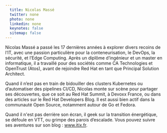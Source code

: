 ```yaml
---
  title: Nicolas Massé
  twitter: none
  photo: none
  linkedin: none
  keynotes: false
  sitemap: false
---
```

Nicolas Massé a passé les 17 dernières années à explorer divers recoins de l’IT, avec une passion particulière pour la conteneurisation, le DevOps, la sécurité, et l’Edge Computing. Après un diplôme d’ingénieur et un master en informatique, il a travaillé pour des sociétés comme CA Technologies et OpenTrust (Atos), avant de rejoindre Red Hat en tant que Principal Solution Architect.

Quand il n’est pas en train de bidouiller des clusters Kubernetes ou d’automatiser des pipelines CI/CD, Nicolas monte sur scène pour partager ses découvertes, que ce soit au Red Hat Summit, à Devoxx France, ou dans des articles sur le Red Hat Developers Blog. Il est aussi bien actif dans la communauté Open Source, notamment autour de Go et Fedora.

Quand il n'est pas derrière son écran, il geek sur la transition énergétique, se défoule en VTT, ou grimpe des parois d’escalade. Vous pouvez suivre ses aventures sur son blog : www.itix.fr.
